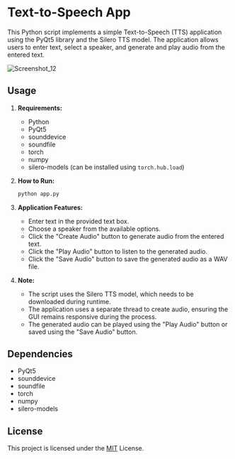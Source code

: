 # Text-to-Speech App

This Python script implements a simple Text-to-Speech (TTS) application using the PyQt5 library and the Silero TTS model. The application allows users to enter text, select a speaker, and generate and play audio from the entered text.

![Screenshot_12](https://github.com/king-tri-ton/text-to-speech-app/assets/53092931/558a535b-0194-41e7-8143-76cd10cd4e40)

## Usage

1. **Requirements:**
    - Python
    - PyQt5
    - sounddevice
    - soundfile
    - torch
    - numpy
    - silero-models (can be installed using `torch.hub.load`)

2. **How to Run:**
    ```bash
    python app.py
    ```

3. **Application Features:**
    - Enter text in the provided text box.
    - Choose a speaker from the available options.
    - Click the "Create Audio" button to generate audio from the entered text.
    - Click the "Play Audio" button to listen to the generated audio.
    - Click the "Save Audio" button to save the generated audio as a WAV file.

4. **Note:**
    - The script uses the Silero TTS model, which needs to be downloaded during runtime.
    - The application uses a separate thread to create audio, ensuring the GUI remains responsive during the process.
    - The generated audio can be played using the "Play Audio" button or saved using the "Save Audio" button.

## Dependencies

- PyQt5
- sounddevice
- soundfile
- torch
- numpy
- silero-models

## License

This project is licensed under the [MIT](https://choosealicense.com/licenses/mit/) License.
